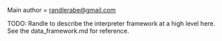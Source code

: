 Main author = randlerabe@gmail.com 

TODO: Randle to describe the interpreter framework at a high level here.
See the data_framework.md for reference.